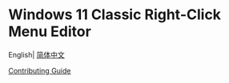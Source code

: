 # Windows 11 Classic Right-Click Menu Editor

English| [简体中文](./README-zh.md)

[Contributing Guide](./.github/contributing.md)